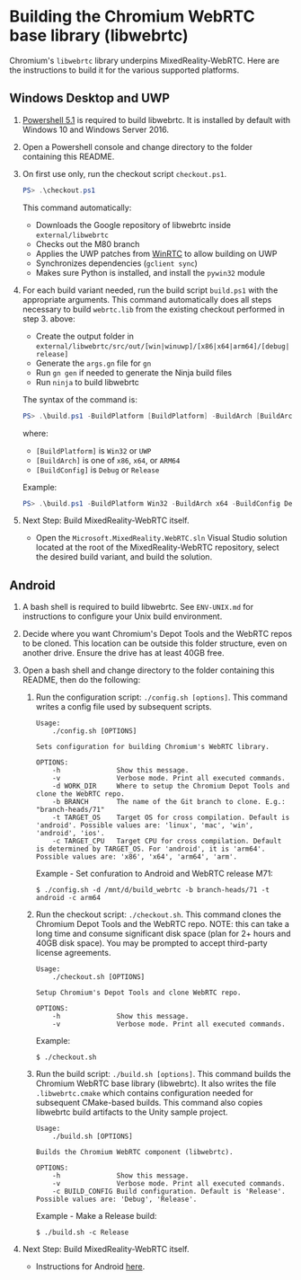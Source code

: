 # Building the Chromium WebRTC base library (libwebrtc)

Chromium's `libwebrtc` library underpins MixedReality-WebRTC. Here are the instructions to build it for the various supported platforms.

## Windows Desktop and UWP

1. [Powershell 5.1](https://docs.microsoft.com/en-us/powershell/scripting/install/installing-windows-powershell?view=powershell-5.1) is required to build libwebrtc. It is installed by default with Windows 10 and Windows Server 2016.

2. Open a Powershell console and change directory to the folder containing this README.

3. On first use only, run the checkout script `checkout.ps1`.

   ```powershell
   PS> .\checkout.ps1
   ```

   This command automatically:
   - Downloads the Google repository of libwebrtc inside `external/libwebrtc`
   - Checks out the M80 branch
   - Applies the UWP patches from [WinRTC](https://github.com/microsoft/winrtc) to allow building on UWP
   - Synchronizes dependencies (`gclient sync`)
   - Makes sure Python is installed, and install the `pywin32` module

4. For each build variant needed, run the build script `build.ps1` with the appropriate arguments. This command automatically does all steps necessary to build `webrtc.lib` from the existing checkout performed in step 3. above:
   - Create the output folder in `external/libwebrtc/src/out/[win|winuwp]/[x86|x64|arm64]/[debug|release]`
   - Generate the `args.gn` file for `gn`
   - Run `gn gen` if needed to generate the Ninja build files
   - Run `ninja` to build libwebrtc

   The syntax of the command is:

   ```powershell
   PS> .\build.ps1 -BuildPlatform [BuildPlatform] -BuildArch [BuildArch] -BuildConfig [BuildConfig]
   ```

   where:
   - `[BuildPlatform]` is `Win32` or `UWP`
   - `[BuildArch]` is one of `x86`, `x64`, or `ARM64`
   - `[BuildConfig]` is `Debug` or `Release`

   Example:

   ```powershell
   PS> .\build.ps1 -BuildPlatform Win32 -BuildArch x64 -BuildConfig Debug
   ```

5. Next Step: Build MixedReality-WebRTC itself.
    - Open the `Microsoft.MixedReality.WebRTC.sln` Visual Studio solution located at the root of the MixedReality-WebRTC repository, select the desired build variant, and build the solution.

## Android

1. A bash shell is required to build libwebrtc. See `ENV-UNIX.md` for instructions to configure your Unix build environment.

2. Decide where you want Chromium's Depot Tools and the WebRTC repos to be cloned. This location can be outside this folder structure, even on another drive. Ensure the drive has at least 40GB free.

3. Open a bash shell and change directory to the folder containing this README, then do the following:

    1. Run the configuration script: `./config.sh [options]`. This command writes a config file used by subsequent scripts.

        ```shell
        Usage:
            ./config.sh [OPTIONS]

        Sets configuration for building Chromium's WebRTC library.

        OPTIONS:
            -h              Show this message.
            -v              Verbose mode. Print all executed commands.
            -d WORK_DIR     Where to setup the Chromium Depot Tools and clone the WebRTC repo.
            -b BRANCH       The name of the Git branch to clone. E.g.: "branch-heads/71"
            -t TARGET_OS    Target OS for cross compilation. Default is 'android'. Possible values are: 'linux', 'mac', 'win', 'android', 'ios'.
            -c TARGET_CPU   Target CPU for cross compilation. Default is determined by TARGET_OS. For 'android', it is 'arm64'. Possible values are: 'x86', 'x64', 'arm64', 'arm'.
        ```

        Example - Set confuration to Android and WebRTC release M71:

        ```shell
        $ ./config.sh -d /mnt/d/build_webrtc -b branch-heads/71 -t android -c arm64
        ```

    2. Run the checkout script: `./checkout.sh`. This command clones the Chromium Depot Tools and the WebRTC repo. NOTE: this can take a long time and consume significant disk space (plan for 2+ hours and 40GB disk space). You may be prompted to accept third-party license agreements.

        ```shell
        Usage:
            ./checkout.sh [OPTIONS]

        Setup Chromium's Depot Tools and clone WebRTC repo.

        OPTIONS:
            -h              Show this message.
            -v              Verbose mode. Print all executed commands.
        ```

        Example:

        ```shell
        $ ./checkout.sh
        ```

    3. Run the build script: `./build.sh [options]`. This command builds the Chromium WebRTC base library (libwebrtc). It also writes the file `.libwebrtc.cmake` which contains configuration needed for subsequent CMake-based builds. This command also copies libwebrtc build artifacts to the Unity sample project.

        ```shell
        Usage:
            ./build.sh [OPTIONS]

        Builds the Chromium WebRTC component (libwebrtc).

        OPTIONS:
            -h              Show this message.
            -v              Verbose mode. Print all executed commands.
            -c BUILD_CONFIG Build configuration. Default is 'Release'. Possible values are: 'Debug', 'Release'.
        ```

        Example - Make a Release build:

        ```shell
        $ ./build.sh -c Release
        ```

4. Next Step: Build MixedReality-WebRTC itself.
    - Instructions for Android [here](../android/README.md).
